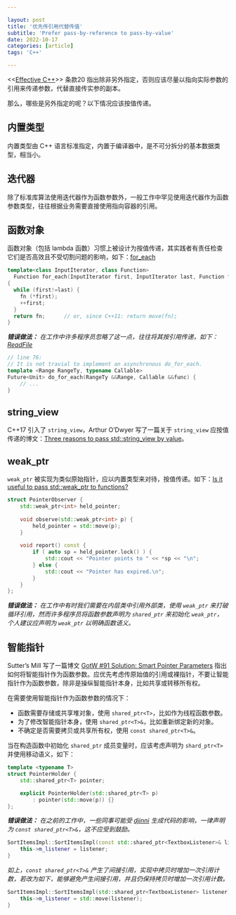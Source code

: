 ```yaml
---

layout: post
title: '优先传引用代替传值'
subtitle: 'Prefer pass-by-reference to pass-by-value'
date: 2022-10-17
categories: [article]
tags: 'C++' 

---
```


<<[Effective C++](http://aleda.cn/books/Effective_C++.pdf)>> 条款20 指出除非另外指定，否则应该尽量以指向实际参数的引用来传递参数，代替直接传实参的副本。

那么，哪些是另外指定的呢？以下情况应该按值传递。

## 内置类型

内置类型由 C++ 语言标准指定，内置于编译器中，是不可分拆分的基本数据类型，相当小。

## 迭代器

除了标准库算法使用迭代器作为函数参数外，一般工作中罕见使用迭代器作为函数参数类型，往往根据业务需要直接使用指向容器的引用。

## 函数对象

函数对象（包括 lambda 函数）习惯上被设计为按值传递，其实践者有责任检查它们是否高效且不受切割问题的影响，如下：[for_each](https://cplusplus.com/reference/algorithm/for_each/)

```.cpp
template<class InputIterator, class Function>
  Function for_each(InputIterator first, InputIterator last, Function fn)
{
  while (first!=last) {
    fn (*first);
    ++first;
  }
  return fn;      // or, since C++11: return move(fn);
}
```

_**错误做法：** 在工作中许多程序员忽略了这一点，往往将其按引用传递，如下：[ReadFile](https://github.com/alibaba/async_simple/blob/main/demo_example/ReadFiles.cpp)_

```.cpp
// line 76:
// It is not travial to implement an asynchronous do_for_each.
template <Range RangeTy, typename Callable>
Future<Unit> do_for_each(RangeTy &&Range, Callable &&func) {
    // ...
}
```

## string_view

C++17 引入了 `string_view`，Arthur O’Dwyer 写了一篇关于 `string_view` 应按值传递的博文：[Three reasons to pass std::string_view by value](https://quuxplusone.github.io/blog/2021/11/09/pass-string-view-by-value/)。

## weak_ptr

`weak_ptr` 被实现为类似原始指针，应以内置类型来对待，按值传递。如下：[Is it useful to pass std::weak_ptr to functions?](https://isocpp.org/blog/2018/12/quick-q-is-it-useful-to-pass-stdweak-ptr-to-functions)

```.cpp
struct PointerObserver {
    std::weak_ptr<int> held_pointer;
 
    void observe(std::weak_ptr<int> p) {
        held_pointer = std::move(p);
    }
 
    void report() const {
        if ( auto sp = held_pointer.lock() ) {
            std::cout << "Pointer points to " << *sp << "\n";
        } else {
            std::cout << "Pointer has expired.\n";
        }
    }
};
```

_**错误做法：** 在工作中有时我们需要在内层类中引用外部类，使用 `weak_ptr` 来打破循环引用，然而许多程序员将函数参数声明为 `shared_ptr` 来初始化 `weak_ptr`，个人建议应声明为 `weak_ptr` 以明确函数语义。_

## 智能指针

Sutter’s Mill 写了一篇博文 [GotW #91 Solution: Smart Pointer Parameters](https://herbsutter.com/2013/06/05/gotw-91-solution-smart-pointer-parameters/) 指出如何将智能指针作为函数参数。应优先考虑传原始值的引用或裸指针，不要让智能指针作为函数参数，除非是操纵智能指针本身，比如共享或转移所有权。

在需要使用智能指针作为函数参数的情况下：
* 函数需要存储或共享堆对象，使用 `shared_ptr<T>`，比如作为线程函数参数。
* 为了修改智能指针本身，使用 `shared_ptr<T>&`，比如重新绑定新的对象。
* 不确定是否需要拷贝或共享所有权，使用 `const shared_ptr<T>&`。

当在构造函数中初始化 `shared_ptr` 成员变量时，应该考虑声明为 `shard_ptr<T>` 并使用移动语义，如下：

```.cpp
template <typename T>
struct PointerHolder {
    std::shared_ptr<T> pointer;

    explicit PointerHolder(std::shared_ptr<T> p)
        : pointer(std::move(p)) {} 
};
```

_**错误做法：** 在之前的工作中，一些同事可能受 [djinni](https://github.com/dropbox/djinni/blob/master/example/handwritten-src/cpp/sort_items_impl.cpp) 生成代码的影响，一律声明为 `const shared_ptr<T>&`，这不应受到鼓励。_

```.cpp
SortItemsImpl::SortItemsImpl(const std::shared_ptr<TextboxListener>& listener) {
    this->m_listener = listener;
}
```

_如上，`const shared_ptr<T>&` 产生了间接引用，实现中拷贝时增加一次引用计数，若改为如下，能够避免产生间接引用，并且仍保持拷贝时增加一次引用计数。_

```.cpp
SortItemsImpl::SortItemsImpl(std::shared_ptr<TextboxListener> listener) {
    this->m_listener = std::move(listener);
}
```
